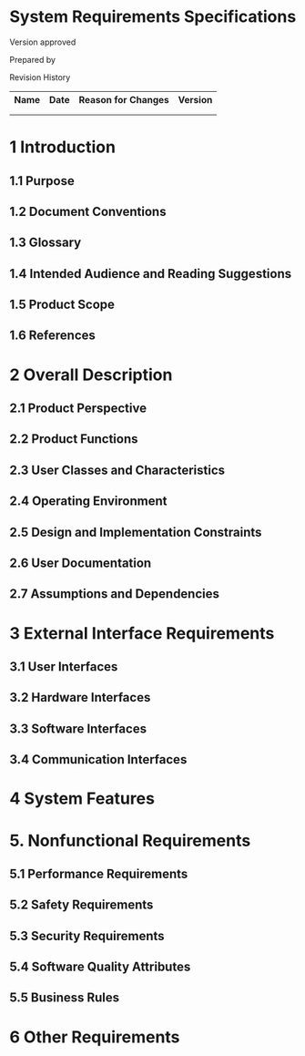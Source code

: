 # System Requirements Specifications #

<Project>

Version <version> approved

Prepared by <author>

<organization>

<date created>

Revision History
<table>
<tr>
<th>Name</th>
<th>Date</th>
<th>Reason for Changes</th>
<th>Version</th>
</tr>
<tr>
<td></td>
<td></td>
<td></td>
<td></td>
</tr>
<tr>
<td></td>
<td></td>
<td></td>
<td></td>
</tr>
</table>

# 1 Introduction #
## 1.1 Purpose ##
## 1.2 Document Conventions ##
## 1.3 Glossary
## 1.4 Intended Audience and Reading Suggestions ##
## 1.5 Product Scope ##
## 1.6 References ##

# 2 Overall Description #
## 2.1 Product Perspective ##
## 2.2 Product Functions ##
## 2.3 User Classes and Characteristics ##
## 2.4 Operating Environment ##
## 2.5 Design and Implementation Constraints ##
## 2.6 User Documentation ##
## 2.7 Assumptions and Dependencies ##

# 3 External Interface Requirements #
## 3.1 User Interfaces ##
## 3.2 Hardware Interfaces ##
## 3.3 Software Interfaces ##
## 3.4 Communication Interfaces ##

# 4 System Features #

# 5. Nonfunctional Requirements #
## 5.1 Performance Requirements ##
## 5.2 Safety Requirements ##
## 5.3 Security Requirements ##
## 5.4 Software Quality Attributes ##
## 5.5 Business Rules ##

# 6 Other Requirements #

<!--appendix-->
